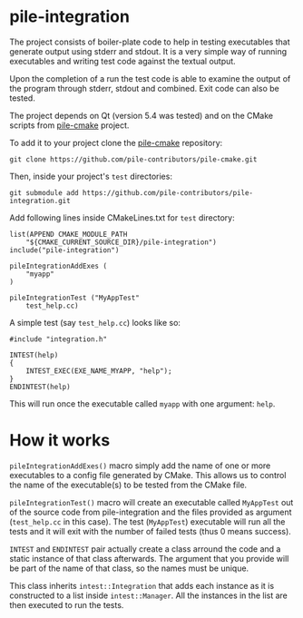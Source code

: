 pile-integration
================

The project consists of boiler-plate code to help in testing
executables that generate output using stderr and stdout.
It is a very simple way of running executables and 
writing test code against the textual output.

Upon the completion of a run the test code is able to
examine the output of the program through stderr, stdout 
and combined. Exit code can also be tested.

The project depends on Qt (version 5.4 was tested)
and on the CMake scripts from
[pile-cmake](https://github.com/pile-contributors/pile-cmake)
project.

To add it to your project clone the
[pile-cmake](https://github.com/pile-contributors/pile-cmake)
repository:

    git clone https://github.com/pile-contributors/pile-cmake.git

Then, inside your project's `test` directories:

    git submodule add https://github.com/pile-contributors/pile-integration.git

Add following lines inside CMakeLines.txt for `test` directory:

    list(APPEND CMAKE_MODULE_PATH
        "${CMAKE_CURRENT_SOURCE_DIR}/pile-integration")
    include("pile-integration")

    pileIntegrationAddExes (
        "myapp"
    )

    pileIntegrationTest ("MyAppTest"
        test_help.cc)

A simple test (say `test_help.cc`) looks like so:

    #include "integration.h"

    INTEST(help)
    {
        INTEST_EXEC(EXE_NAME_MYAPP, "help");
    }
    ENDINTEST(help)

This will run once the executable called `myapp`
with one argument: `help`.


How it works
============

`pileIntegrationAddExes()` macro simply add the name of one
or more executables to a config file generated by CMake.
This allows us to control the name of the executable(s)
to be tested from the CMake file.

`pileIntegrationTest()` macro will create an executable
called `MyAppTest` out of the source code from
pile-integration and the files provided as argument
(`test_help.cc` in this case). The test (`MyAppTest`) executable
will run all the tests and it will exit with the number of
failed tests (thus 0 means success).

`INTEST` and `ENDINTEST` pair actually create a class
arround the code and a static instance of that class
afterwards. The argument that you provide will be part of the
name of that class, so the names must be unique.

This class inherits `intest::Integration` that adds each instance
as it is constructed to a list inside `intest::Manager`.
All the instances in the list are then executed to run
the tests.
